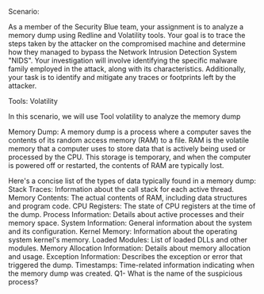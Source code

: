 Scenario:

As a member of the Security Blue team, your assignment is to analyze a memory dump using Redline and Volatility tools. Your goal is to trace the steps taken by the attacker on the compromised machine and determine how they managed to bypass the Network Intrusion Detection System "NIDS". Your investigation will involve identifying the specific malware family employed in the attack, along with its characteristics. Additionally, your task is to identify and mitigate any traces or footprints left by the attacker.
 
Tools:
Volatility

In this scenario, we will use Tool volatility to analyze the memory dump

Memory Dump: A memory dump is a process where a computer saves the contents of its random access memory (RAM) to a file. RAM is the volatile memory that a computer uses to store data that is actively being used or processed by the CPU. This storage is temporary, and when the computer is powered off or restarted, the contents of RAM are typically lost.

Here's a concise list of the types of data typically found in a memory dump:
Stack Traces: Information about the call stack for each active thread.
Memory Contents: The actual contents of RAM, including data structures and program code.
CPU Registers: The state of CPU registers at the time of the dump.
Process Information: Details about active processes and their memory space.
System Information: General information about the system and its configuration.
Kernel Memory: Information about the operating system kernel's memory.
Loaded Modules: List of loaded DLLs and other modules.
Memory Allocation Information: Details about memory allocation and usage.
Exception Information: Describes the exception or error that triggered the dump.
Timestamps: Time-related information indicating when the memory dump was created.
Q1- What is the name of the suspicious process?


